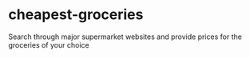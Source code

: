 # cheapest-groceries
Search through major supermarket websites and provide prices for the groceries of your choice
